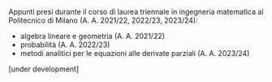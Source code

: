Appunti presi durante il corso di laurea triennale in ingegneria matematica al Politecnico di Milano (A. A. 2021/22, 2022/23, 2023/24): 
* algebra lineare e geometria (A. A. 2021/22)
* probabilità (A. A. 2022/23)
* metodi analitici per le equazioni alle derivate parziali (A. A. 2023/24)


[under development]
